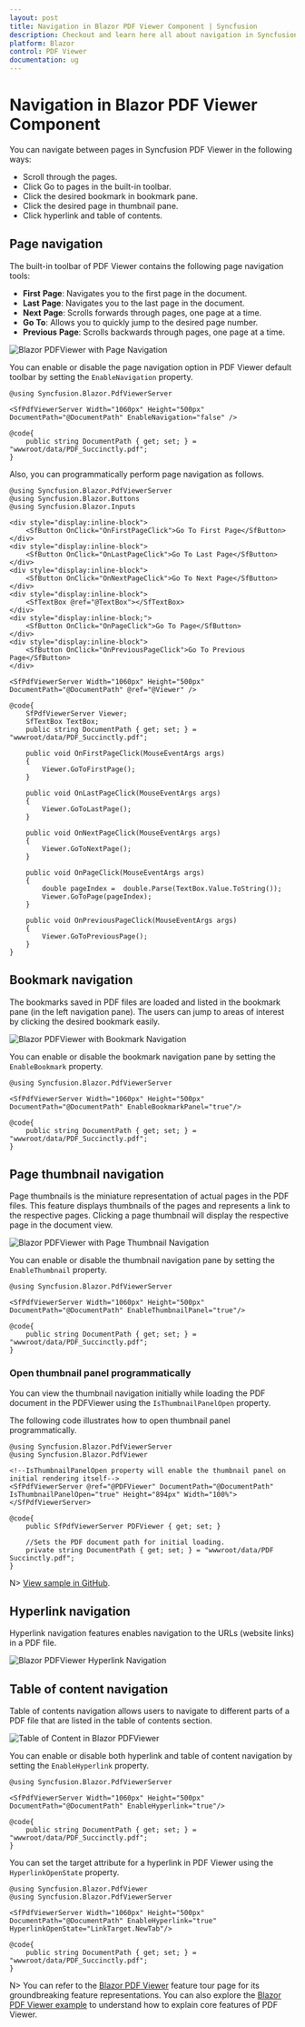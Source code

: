 ```yaml
---
layout: post
title: Navigation in Blazor PDF Viewer Component | Syncfusion
description: Checkout and learn here all about navigation in Syncfusion Blazor PDF Viewer component and much more.
platform: Blazor
control: PDF Viewer
documentation: ug
---
```


# Navigation in Blazor PDF Viewer Component

You can navigate between pages in Syncfusion PDF Viewer in the following ways:

* Scroll through the pages.
* Click Go to pages in the built-in toolbar.
* Click the desired bookmark in bookmark pane.
* Click the desired page in thumbnail pane.
* Click hyperlink and table of contents.

## Page navigation

The built-in toolbar of PDF Viewer contains the following page navigation tools:

* **First** **Page**: Navigates you to the first page in the document.
* **Last** **Page**: Navigates you to the last page in the document.
* **Next** **Page**: Scrolls forwards through pages, one page at a time.
* **Go** **To**: Allows you to quickly jump to the desired page number.
* **Previous** **Page**: Scrolls backwards through pages, one page at a time.

![Blazor PDFViewer with Page Navigation](../pdfviewer/images/blazor-pdfviewer-page-navigation.png)

You can enable or disable the page navigation option in PDF Viewer default toolbar by setting the `EnableNavigation` property.

```cshtml
@using Syncfusion.Blazor.PdfViewerServer

<SfPdfViewerServer Width="1060px" Height="500px" DocumentPath="@DocumentPath" EnableNavigation="false" />

@code{
    public string DocumentPath { get; set; } = "wwwroot/data/PDF_Succinctly.pdf";
}
```

Also, you can programmatically perform page navigation as follows.

```cshtml
@using Syncfusion.Blazor.PdfViewerServer
@using Syncfusion.Blazor.Buttons
@using Syncfusion.Blazor.Inputs

<div style="display:inline-block">
    <SfButton OnClick="OnFirstPageClick">Go To First Page</SfButton>
</div>
<div style="display:inline-block">
    <SfButton OnClick="OnLastPageClick">Go To Last Page</SfButton>
</div>
<div style="display:inline-block">
    <SfButton OnClick="OnNextPageClick">Go To Next Page</SfButton>
</div>
<div style="display:inline-block">
    <SfTextBox @ref="@TextBox"></SfTextBox>
</div>
<div style="display:inline-block;">
    <SfButton OnClick="OnPageClick">Go To Page</SfButton>
</div>
<div style="display:inline-block">
    <SfButton OnClick="OnPreviousPageClick">Go To Previous Page</SfButton>
</div>

<SfPdfViewerServer Width="1060px" Height="500px" DocumentPath="@DocumentPath" @ref="@Viewer" />

@code{
    SfPdfViewerServer Viewer;
    SfTextBox TextBox;
    public string DocumentPath { get; set; } = "wwwroot/data/PDF_Succinctly.pdf";

    public void OnFirstPageClick(MouseEventArgs args)
    {
        Viewer.GoToFirstPage();
    }

    public void OnLastPageClick(MouseEventArgs args)
    {
        Viewer.GoToLastPage();
    }

    public void OnNextPageClick(MouseEventArgs args)
    {
        Viewer.GoToNextPage();
    }

    public void OnPageClick(MouseEventArgs args)
    {
        double pageIndex =  double.Parse(TextBox.Value.ToString());
        Viewer.GoToPage(pageIndex);
    }

    public void OnPreviousPageClick(MouseEventArgs args)
    {
        Viewer.GoToPreviousPage();
    }
}
```

## Bookmark navigation

The bookmarks saved in PDF files are loaded and listed in the bookmark pane (in the left navigation pane). The users can jump to areas of interest by clicking the desired bookmark easily.

![Blazor PDFViewer with Bookmark Navigation](../pdfviewer/images/blazor-pdfviewer-bookmark-navigation.png)

You can enable or disable the bookmark navigation pane by setting the `EnableBookmark` property.

```cshtml
@using Syncfusion.Blazor.PdfViewerServer

<SfPdfViewerServer Width="1060px" Height="500px" DocumentPath="@DocumentPath" EnableBookmarkPanel="true"/>

@code{
    public string DocumentPath { get; set; } = "wwwroot/data/PDF_Succinctly.pdf";
}

```

## Page thumbnail navigation

Page thumbnails is the miniature representation of actual pages in the PDF files. This feature displays thumbnails of the pages and represents a link to the respective pages. Clicking a page thumbnail will display the respective page in the document view.

![Blazor PDFViewer with Page Thumbnail Navigation](../pdfviewer/images/blazor-pdfviewer-page-thumbnail-navigation.png)

You can enable or disable the thumbnail navigation pane by setting the `EnableThumbnail` property.

```cshtml
@using Syncfusion.Blazor.PdfViewerServer

<SfPdfViewerServer Width="1060px" Height="500px" DocumentPath="@DocumentPath" EnableThumbnailPanel="true"/>

@code{
    public string DocumentPath { get; set; } = "wwwroot/data/PDF_Succinctly.pdf";
}
```

### Open thumbnail panel programmatically

You can view the thumbnail navigation initially while loading the PDF document in the PDFViewer using the `IsThumbnailPanelOpen` property.

The following code illustrates how to open thumbnail panel programmatically.

```cshtml
@using Syncfusion.Blazor.PdfViewerServer
@using Syncfusion.Blazor.PdfViewer

<!--IsThumbnailPanelOpen property will enable the thumbnail panel on initial rendering itself-->
<SfPdfViewerServer @ref="@PDFViewer" DocumentPath="@DocumentPath" IsThumbnailPanelOpen="true" Height="894px" Width="100%"> </SfPdfViewerServer>

@code{
    public SfPdfViewerServer PDFViewer { get; set; }

    //Sets the PDF document path for initial loading.
    private string DocumentPath { get; set; } = "wwwroot/data/PDF Succinctly.pdf";
}
```

N> [View sample in GitHub](https://github.com/SyncfusionExamples/blazor-pdf-viewer-examples/tree/master/Thumbnail/Show%20Thumbnail%20Panel).

## Hyperlink navigation

Hyperlink navigation features enables navigation to the URLs (website links) in a PDF file.

![Blazor PDFViewer Hyperlink Navigation](../pdfviewer/images/blazor-pdfviewer-hyperlink-navigation.png)

## Table of content navigation

Table of contents navigation allows users to navigate to different parts of a PDF file that are listed in the table of contents section.

![Table of Content in Blazor PDFViewer](../pdfviewer/images/blazor-pdfviewer-title-of-content.png)

You can enable or disable both hyperlink and table of content navigation by setting the `EnableHyperlink` property.

```cshtml
@using Syncfusion.Blazor.PdfViewerServer

<SfPdfViewerServer Width="1060px" Height="500px" DocumentPath="@DocumentPath" EnableHyperlink="true"/>

@code{
    public string DocumentPath { get; set; } = "wwwroot/data/PDF_Succinctly.pdf";
}
```

You can set the target attribute for a hyperlink in PDF Viewer using the `HyperlinkOpenState` property.

```cshtml
@using Syncfusion.Blazor.PdfViewer
@using Syncfusion.Blazor.PdfViewerServer

<SfPdfViewerServer Width="1060px" Height="500px" DocumentPath="@DocumentPath" EnableHyperlink="true" HyperlinkOpenState="LinkTarget.NewTab"/>

@code{
    public string DocumentPath { get; set; } = "wwwroot/data/PDF_Succinctly.pdf";
}
```

N> You can refer to the [Blazor PDF Viewer](https://www.syncfusion.com/blazor-components/blazor-pdf-viewer) feature tour page for its groundbreaking feature representations. You can also explore the [Blazor PDF Viewer example](https://blazor.syncfusion.com/demos/pdf-viewer/default-functionalities?theme=bootstrap4) to understand how to explain core features of PDF Viewer.